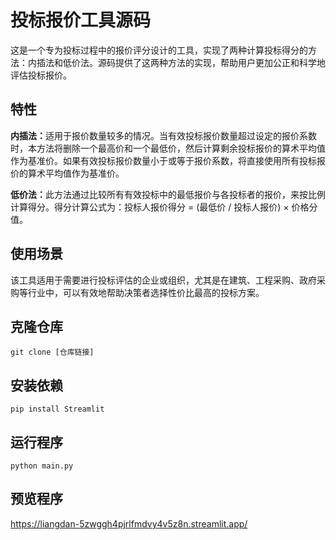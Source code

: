 # 投标报价工具源码

这是一个专为投标过程中的报价评分设计的工具，实现了两种计算投标得分的方法：内插法和低价法。源码提供了这两种方法的实现，帮助用户更加公正和科学地评估投标报价。

## 特性

<b>内插法：</b>适用于报价数量较多的情况。当有效投标报价数量超过设定的报价系数时，本方法将删除一个最高价和一个最低价，然后计算剩余投标报价的算术平均值作为基准价。如果有效投标报价数量小于或等于报价系数，将直接使用所有投标报价的算术平均值作为基准价。

<b>低价法：</b>此方法通过比较所有有效投标中的最低报价与各投标者的报价，来按比例计算得分。得分计算公式为：投标人报价得分 = (最低价 / 投标人报价) × 价格分值。

## 使用场景

该工具适用于需要进行投标评估的企业或组织，尤其是在建筑、工程采购、政府采购等行业中，可以有效地帮助决策者选择性价比最高的投标方案。

## 克隆仓库

```
git clone [仓库链接]
```

## 安装依赖

```
pip install Streamlit
```

## 运行程序

```
python main.py
```
## 预览程序
https://liangdan-5zwggh4pjrlfmdvy4v5z8n.streamlit.app/
